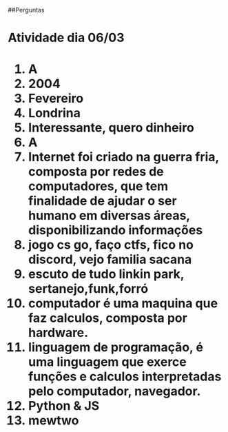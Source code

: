 
##Perguntas
<h1>Atividade dia 06/03<h1>
  
  
1. A
2. 2004
3. Fevereiro
4. Londrina
6. Interessante, quero dinheiro
7. A
8. Internet foi criado na guerra fria, composta por redes de computadores, que tem finalidade de ajudar o ser humano em diversas áreas, disponibilizando informações
9. jogo cs go, faço ctfs, fico no discord, vejo familia sacana
10. escuto de tudo linkin park, sertanejo,funk,forró
11. computador é uma maquina que faz calculos, composta por hardware.
12. linguagem de programação, é uma linguagem que exerce funções e calculos interpretadas pelo computador, navegador.
13. Python & JS
14. mewtwo
